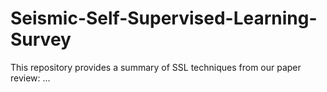 # Seismic-Self-Supervised-Learning-Survey
This repository provides a summary of SSL techniques from our paper review: ... 

